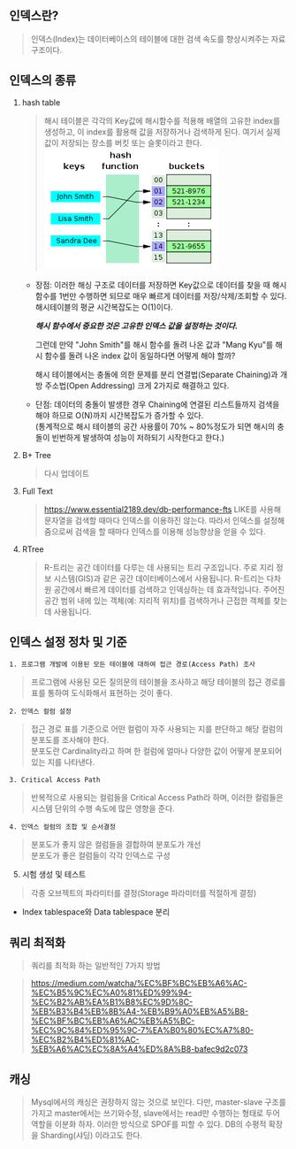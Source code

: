 ## 인덱스란?

> 인덱스(Index)는 데이터베이스의 테이블에 대한 검색 속도를 향상시켜주는 자료구조이다.

## 인덱스의 종류
1. hash table
    > 해시 테이블은 각각의 Key값에 해시함수를 적용해 배열의 고유한 index를 생성하고, 이 index를 활용해 값을 저장하거나 검색하게 된다. 여기서 실제 값이 저장되는 장소를 버킷 또는 슬롯이라고 한다.
    ![Alt text](image-3.png)
    - 장점: 이러한 해싱 구조로 데이터를 저장하면 Key값으로 데이터를 찾을 때 해시 함수를 1번만 수행하면 되므로 매우 빠르게 데이터를 저장/삭제/조회할 수 있다. 해시테이블의 평균 시간복잡도는 O(1)이다.

        ***해시 함수에서 중요한 것은 고유한 인덱스 값을 설정하는 것이다.***   
        
        그런데 만약 "John Smith"를 해시 함수를 돌려 나온 값과 "Mang Kyu"를 해시 함수를 돌려 나온 index 값이   동일하다면 어떻게 해야 할까?    
        
        해시 테이블에서는 충돌에 의한 문제를 분리 연결법(Separate Chaining)과 개방 주소법(Open Addressing) 크게 2가지로 해결하고 있다.
        
    - 단점:  데이터의 충돌이 발생한 경우 Chaining에 연결된 리스트들까지 검색을 해야 하므로 O(N)까지 시간복잡도가 증가할 수 있다.    
    (통계적으로 해시 테이블의 공간 사용률이 70% ~ 80%정도가 되면 해시의 충돌이 빈번하게 발생하여 성능이 저하되기 시작한다고 한다.)
2. B+ Tree
    > 다시 업데이트 
3. Full Text
    > https://www.essential2189.dev/db-performance-fts
    > LIKE를 사용해 문자열을 검색할 때마다 인덱스를 이용하진 않는다.
    따라서 인덱스를 설정해줌으로써 검색을 할 때마다 인덱스를 이용해 성능향상을 얻을 수 있다. 
 
4. RTree
    > R-트리는 공간 데이터를 다루는 데 사용되는 트리 구조입니다.
    주로 지리 정보 시스템(GIS)과 같은 공간 데이터베이스에서 사용됩니다.
    R-트리는 다차원 공간에서 빠르게 데이터를 검색하고 인덱싱하는 데 효과적입니다.
    주어진 공간 범위 내에 있는 객체(예: 지리적 위치)를 검색하거나 근접한 객체를 찾는 데 사용됩니다.
    
## 인덱스 설정 정차 및 기준 

    1. 프로그램 개발에 이용된 모든 테이블에 대하여 접근 경로(Access Path) 조사
    
> 프로그램에 사용된 모든 질의문의 테이블을 조사하고 해당 테이블의 접근 경로를 표를 통하여 도식화해서 표현하는 것이 좋다.

    2. 인덱스 컬럼 설정

> 접근 경로 표를 기준으로 어떤 컬럼이 자주 사용되는 지를 판단하고 해당 컬럼의 분포도를 조사해야 한다.  
분포도란 Cardinality라고 하며 한 컬럼에 얼마나 다양한 값이 어떻게 분포되어 있는 지를 나타낸다.

    3. Critical Access Path

> 반복적으로 사용되는 컬럼들을 Critical Access Path라 하며, 이러한 컬럼들은 시스템 단위의 수행 속도에 많은 영향을 준다.

    4. 인덱스 컬럼의 조합 및 순서결정

> 분포도가 좋지 않은 컬럼들을 결합하여 분포도가 개선  
  분포도가 좋은 컬럼들이 각각 인덱스로 구성

  5. 시험 생성 및 테스트

> 각종 오브젝트의 파라미터를 결정(Storage 파라미터를 적절하게 결정)
- Index tablespace와 Data tablespace 분리

## 쿼리 최적화
> 쿼리를 최적화 하는 일반적인 7가지 방법

> https://medium.com/watcha/%EC%BF%BC%EB%A6%AC-%EC%B5%9C%EC%A0%81%ED%99%94-%EC%B2%AB%EA%B1%B8%EC%9D%8C-%EB%B3%B4%EB%8B%A4-%EB%B9%A0%EB%A5%B8-%EC%BF%BC%EB%A6%AC%EB%A5%BC-%EC%9C%84%ED%95%9C-7%EA%B0%80%EC%A7%80-%EC%B2%B4%ED%81%AC-%EB%A6%AC%EC%8A%A4%ED%8A%B8-bafec9d2c073

## 캐싱 
> Mysql에서의 캐싱은 권장하지 않는 것으로 보인다. 
다만, master-slave 구조를 가지고 master에서는 쓰기와수정, slave에서는 read만 수행하는 형태로 두어 
역할을 이분화 하자. 이러한 방식으로 SPOF를 피할 수 있다. DB의 수평적 확장을 Sharding(샤딩) 이라고도 한다.